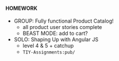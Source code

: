 #### HOMEWORK

* GROUP: Fully functional Product Catalog!
  * all product user stories complete
  * BEAST MODE: add to cart?
* SOLO: Shaping Up with Angular JS
  * level 4 & 5 + catchup
  * `TIY-Assignments:pub/`

